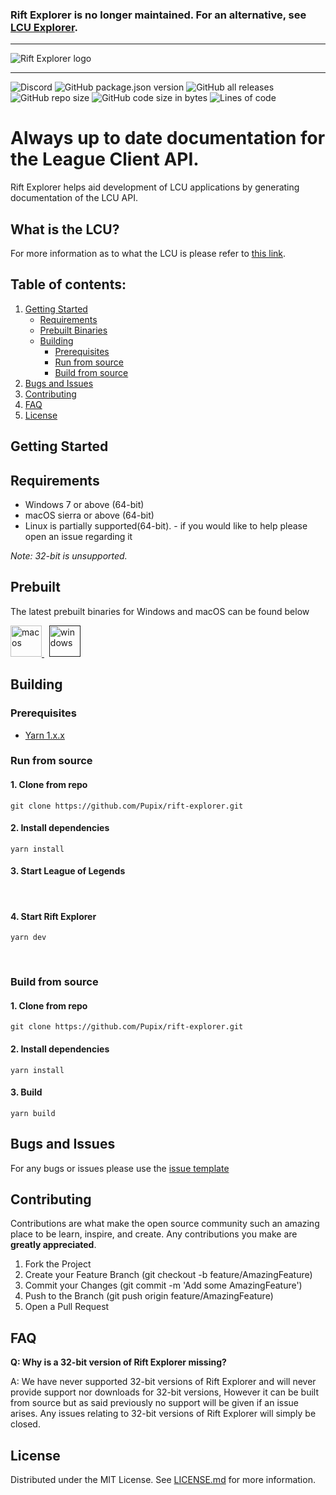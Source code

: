 ### Rift Explorer is no longer maintained. For an alternative, see [LCU Explorer](https://github.com/HextechDocs/lcu-explorer).

---

![Rift Explorer logo](assets/logo.png?raw=true)

----
![Discord](https://discord.com/api/guilds/392092221932830722/widget.png)
![GitHub package.json version](https://img.shields.io/github/package-json/v/pupix/rift-explorer)
![GitHub all releases](https://img.shields.io/github/downloads/pupix/rift-explorer/total)
![GitHub repo size](https://img.shields.io/github/repo-size/pupix/rift-explorer)
![GitHub code size in bytes](https://img.shields.io/github/languages/code-size/pupix/rift-explorer)
![Lines of code](https://img.shields.io/pupix/lines/github/pupix/rift-explorer)

# Always up to date documentation for the League Client API.
Rift Explorer helps aid development of LCU applications by generating documentation of the LCU
API.

## What is the LCU?
For more information as to what the LCU is please refer to [this link](https://developer.riotgames.com/docs/lol#league-client-api).

## Table of contents:
1. [Getting Started](#getting-started)
    - [Requirements](#requirements)
    - [Prebuilt Binaries](#prebuilt)
    - [Building](#building)
        - [Prerequisites](#prerequisites)
        - [Run from source](#run-from-source)
        - [Build from source](#build-from-source)
1. [Bugs and Issues](#bugs-and-issues)
1. [Contributing](#contributing)
1. [FAQ](#faq)
1. [License](#license)

## Getting Started

## Requirements
   - Windows 7 or above (64-bit)
   - macOS sierra or above (64-bit)
   - Linux is partially supported(64-bit). - if you would like to help please open an issue regarding it

*Note: 32-bit is unsupported.*

## Prebuilt

The latest prebuilt binaries for Windows and macOS can be found below

<a href="https://github.com/Pupix/rift-explorer/releases/download/latest/rift-explorer-v6.3.0-darwin-x64.zip">
    <img alt="macos" src="https://upload.wikimedia.org/wikipedia/commons/thumb/f/fa/Apple_logo_black.svg/404px-Apple_logo_black.svg.png" width="50" />
</a>
&nbsp;
<a href="">
    <img alt="windows" src="https://cdn4.iconfinder.com/data/icons/social-media-logos-6/512/70-windows-512.png" width="50" />
</a>

## Building
### Prerequisites
 - [Yarn 1.x.x](https://classic.yarnpkg.com/lang/en/)

### Run from source

#### 1. Clone from repo
```SHELL
git clone https://github.com/Pupix/rift-explorer.git
```

#### 2. Install dependencies
```SHELL
yarn install
```

#### 3. Start League of Legends
<br>

#### 4. Start Rift Explorer
```shell
yarn dev
```

<br/>

### Build from source

#### 1. Clone from repo
```SHELL
git clone https://github.com/Pupix/rift-explorer.git
```

#### 2. Install dependencies
```SHELL
yarn install
```

#### 3. Build
```shell
yarn build
```

## Bugs and Issues

For any bugs or issues please use the [issue template](.github/ISSUE_TEMPLATE/bug_report.md)

## Contributing
Contributions are what make the open source community such an amazing place to be learn, inspire, and create. Any contributions you make are **greatly appreciated**.

1. Fork the Project
1. Create your Feature Branch (git checkout -b feature/AmazingFeature)
1. Commit your Changes (git commit -m 'Add some AmazingFeature')
1. Push to the Branch (git push origin feature/AmazingFeature)
1. Open a Pull Request

## FAQ
**Q: Why is a 32-bit version of Rift Explorer missing?**

A: We have never supported 32-bit versions of Rift Explorer and will never provide support nor downloads for 32-bit versions, 
However it can be built from source but as said previously no support will be given if an issue arises.
Any issues relating to 32-bit versions of Rift Explorer will simply be closed.

## License
Distributed under the MIT License. See [LICENSE.md](LICENSE.md) for more information.
